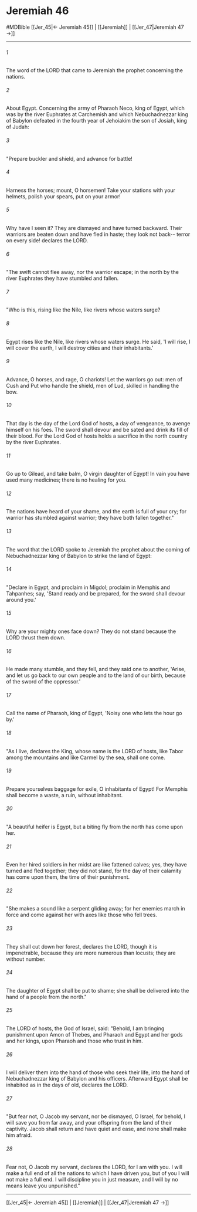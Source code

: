 # Jeremiah 46
#MDBible
[[Jer_45|← Jeremiah 45]] | [[Jeremiah]] | [[Jer_47|Jeremiah 47 →]]

***

###### 1 
The word of the LORD that came to Jeremiah the prophet concerning the nations. 

###### 2 
About Egypt. Concerning the army of Pharaoh Neco, king of Egypt, which was by the river Euphrates at Carchemish and which Nebuchadnezzar king of Babylon defeated in the fourth year of Jehoiakim the son of Josiah, king of Judah: 

###### 3 
"Prepare buckler and shield, and advance for battle! 

###### 4 
Harness the horses; mount, O horsemen! Take your stations with your helmets, polish your spears, put on your armor! 

###### 5 
Why have I seen it? They are dismayed and have turned backward. Their warriors are beaten down and have fled in haste; they look not back-- terror on every side! declares the LORD. 

###### 6 
"The swift cannot flee away, nor the warrior escape; in the north by the river Euphrates they have stumbled and fallen. 

###### 7 
"Who is this, rising like the Nile, like rivers whose waters surge? 

###### 8 
Egypt rises like the Nile, like rivers whose waters surge. He said, 'I will rise, I will cover the earth, I will destroy cities and their inhabitants.' 

###### 9 
Advance, O horses, and rage, O chariots! Let the warriors go out: men of Cush and Put who handle the shield, men of Lud, skilled in handling the bow. 

###### 10 
That day is the day of the Lord God of hosts, a day of vengeance, to avenge himself on his foes. The sword shall devour and be sated and drink its fill of their blood. For the Lord God of hosts holds a sacrifice in the north country by the river Euphrates. 

###### 11 
Go up to Gilead, and take balm, O virgin daughter of Egypt! In vain you have used many medicines; there is no healing for you. 

###### 12 
The nations have heard of your shame, and the earth is full of your cry; for warrior has stumbled against warrior; they have both fallen together." 

###### 13 
The word that the LORD spoke to Jeremiah the prophet about the coming of Nebuchadnezzar king of Babylon to strike the land of Egypt: 

###### 14 
"Declare in Egypt, and proclaim in Migdol; proclaim in Memphis and Tahpanhes; say, 'Stand ready and be prepared, for the sword shall devour around you.' 

###### 15 
Why are your mighty ones face down? They do not stand because the LORD thrust them down. 

###### 16 
He made many stumble, and they fell, and they said one to another, 'Arise, and let us go back to our own people and to the land of our birth, because of the sword of the oppressor.' 

###### 17 
Call the name of Pharaoh, king of Egypt, 'Noisy one who lets the hour go by.' 

###### 18 
"As I live, declares the King, whose name is the LORD of hosts, like Tabor among the mountains and like Carmel by the sea, shall one come. 

###### 19 
Prepare yourselves baggage for exile, O inhabitants of Egypt! For Memphis shall become a waste, a ruin, without inhabitant. 

###### 20 
"A beautiful heifer is Egypt, but a biting fly from the north has come upon her. 

###### 21 
Even her hired soldiers in her midst are like fattened calves; yes, they have turned and fled together; they did not stand, for the day of their calamity has come upon them, the time of their punishment. 

###### 22 
"She makes a sound like a serpent gliding away; for her enemies march in force and come against her with axes like those who fell trees. 

###### 23 
They shall cut down her forest, declares the LORD, though it is impenetrable, because they are more numerous than locusts; they are without number. 

###### 24 
The daughter of Egypt shall be put to shame; she shall be delivered into the hand of a people from the north." 

###### 25 
The LORD of hosts, the God of Israel, said: "Behold, I am bringing punishment upon Amon of Thebes, and Pharaoh and Egypt and her gods and her kings, upon Pharaoh and those who trust in him. 

###### 26 
I will deliver them into the hand of those who seek their life, into the hand of Nebuchadnezzar king of Babylon and his officers. Afterward Egypt shall be inhabited as in the days of old, declares the LORD. 

###### 27 
"But fear not, O Jacob my servant, nor be dismayed, O Israel, for behold, I will save you from far away, and your offspring from the land of their captivity. Jacob shall return and have quiet and ease, and none shall make him afraid. 

###### 28 
Fear not, O Jacob my servant, declares the LORD, for I am with you. I will make a full end of all the nations to which I have driven you, but of you I will not make a full end. I will discipline you in just measure, and I will by no means leave you unpunished." 

***

[[Jer_45|← Jeremiah 45]] | [[Jeremiah]] | [[Jer_47|Jeremiah 47 →]]
